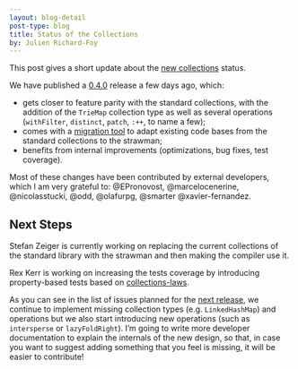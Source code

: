 ```yaml
---
layout: blog-detail
post-type: blog
title: Status of the Collections
by: Julien Richard-Foy
---
```


This post gives a short update about the
[new collections](https://github.com/scala/collection-strawman/) status.

We have published a
[0.4.0](https://index.scala-lang.org/scala/collection-strawman/collection-strawman/0.4.0?target=_2.13.0-M2)
release a few days ago, which:

- gets closer to feature parity with the standard collections, with the addition
  of the `TrieMap` collection type as well as several operations (`withFilter`, `distinct`,
  `patch`, `:++`, to name a few);
- comes with a
  [migration tool](https://github.com/scala/collection-strawman#migrating-from-the-standard-collections-to-the-strawman)
  to adapt existing code bases from the standard collections to the strawman;
- benefits from internal improvements (optimizations, bug fixes, test coverage).

Most of these changes have been contributed by external developers, which I am very
grateful to: @EPronovost, @marcelocenerine, @nicolasstucki, @odd, @olafurpg, @smarter
@xavier-fernandez.

## Next Steps

Stefan Zeiger is currently working on replacing the current collections of the
standard library with the strawman and then making the compiler use it.

Rex Kerr is working on increasing the tests coverage by introducing property-based
tests based on [collections-laws](https://github.com/scala/scala-collections-laws).

As you can see in the list of issues planned for the
[next release](https://github.com/scala/collection-strawman/milestone/4),
we continue to implement missing collection types (e.g. `LinkedHashMap`)
and operations but we also start introducing new operations (such as `intersperse`
or `lazyFoldRight`). I’m going to write more developer documentation to explain
the internals of the new design, so that, in case you want to suggest adding something that
you feel is missing, it will be easier to contribute!

